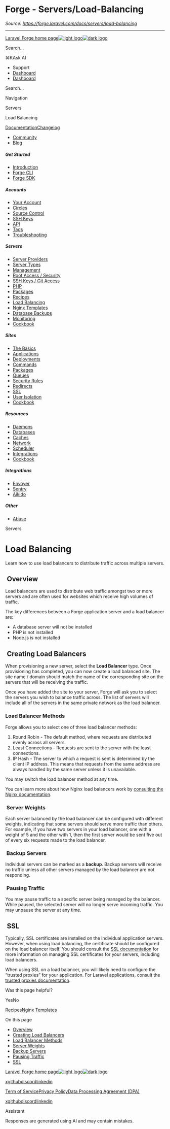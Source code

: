 # Forge - Servers/Load-Balancing

*Source: https://forge.laravel.com/docs/servers/load-balancing*

---

[Laravel Forge home page![light logo](https://mintlify.s3.us-west-1.amazonaws.com/forge-laravel/logo/logo.svg)![dark logo](https://mintlify.s3.us-west-1.amazonaws.com/forge-laravel/logo/logo.svg)](https://forge.laravel.com)

Search...

⌘KAsk AI

- Support
- [Dashboard](https://forge.laravel.com)
- [Dashboard](https://forge.laravel.com)

Search...

Navigation

Servers

Load Balancing

[Documentation](/docs/introduction)[Changelog](/docs/changelog/changelog)

- [Community](https://discord.com/invite/laravel)
- [Blog](https://blog.laravel.com/forge)

##### Get Started

- [Introduction](/docs/introduction)
- [Forge CLI](/docs/cli)
- [Forge SDK](/docs/sdk)

##### Accounts

- [Your Account](/docs/accounts/your-account)
- [Circles](/docs/accounts/circles)
- [Source Control](/docs/accounts/source-control)
- [SSH Keys](/docs/accounts/ssh)
- [API](/docs/accounts/api)
- [Tags](/docs/accounts/tags)
- [Troubleshooting](/docs/accounts/cookbook)

##### Servers

- [Server Providers](/docs/servers/providers)
- [Server Types](/docs/servers/types)
- [Management](/docs/servers/management)
- [Root Access / Security](/docs/servers/provisioning-process)
- [SSH Keys / Git Access](/docs/servers/ssh)
- [PHP](/docs/servers/php)
- [Packages](/docs/servers/packages)
- [Recipes](/docs/servers/recipes)
- [Load Balancing](/docs/servers/load-balancing)
- [Nginx Templates](/docs/servers/nginx-templates)
- [Database Backups](/docs/servers/backups)
- [Monitoring](/docs/servers/monitoring)
- [Cookbook](/docs/servers/cookbook)

##### Sites

- [The Basics](/docs/sites/the-basics)
- [Applications](/docs/sites/applications)
- [Deployments](/docs/sites/deployments)
- [Commands](/docs/sites/commands)
- [Packages](/docs/sites/packages)
- [Queues](/docs/sites/queues)
- [Security Rules](/docs/sites/security-rules)
- [Redirects](/docs/sites/redirects)
- [SSL](/docs/sites/ssl)
- [User Isolation](/docs/sites/user-isolation)
- [Cookbook](/docs/sites/cookbook)

##### Resources

- [Daemons](/docs/resources/daemons)
- [Databases](/docs/resources/databases)
- [Caches](/docs/resources/caches)
- [Network](/docs/resources/network)
- [Scheduler](/docs/resources/scheduler)
- [Integrations](/docs/resources/integrations)
- [Cookbook](/docs/resources/cookbook)

##### Integrations

- [Envoyer](/docs/integrations/envoyer)
- [Sentry](/docs/integrations/sentry)
- [Aikido](/docs/integrations/aikido)

##### Other

- [Abuse](/docs/abuse)

Servers

# Load Balancing

Learn how to use load balancers to distribute traffic across multiple servers.

## [​](#overview) Overview

Load balancers are used to distribute web traffic amongst two or more servers and are often used for websites which receive high volumes of traffic.

The key differences between a Forge application server and a load balancer are:

- A database server will not be installed
- PHP is not installed
- Node.js is not installed

## [​](#creating-load-balancers) Creating Load Balancers

When provisioning a new server, select the **Load Balancer** type. Once provisioning has completed, you can now create a load balanced site. The site name / domain should match the name of the corresponding site on the servers that will be receiving the traffic.

Once you have added the site to your server, Forge will ask you to select the servers you wish to balance traffic across. The list of servers will include all of the servers in the same private network as the load balancer.

### [​](#load-balancer-methods) Load Balancer Methods

Forge allows you to select one of three load balancer methods:

1. Round Robin - The default method, where requests are distributed evenly across all servers.
2. Least Connections - Requests are sent to the server with the least connections.
3. IP Hash - The server to which a request is sent is determined by the client IP address. This means that requests from the same address are always handled by the same server unless it is unavailable.

You may switch the load balancer method at any time.

You can learn more about how Nginx load balancers work by [consulting the Nginx documentation](https://docs.nginx.com/nginx/admin-guide/load-balancer/http-load-balancer/#method).

### [​](#server-weights) Server Weights

Each server balanced by the load balancer can be configured with different weights, indicating that some servers should serve more traffic than others. For example, if you have two servers in your load balancer, one with a weight of 5 and the other with 1, then the first server would be sent five out of every six requests made to the load balancer.

### [​](#backup-servers) Backup Servers

Individual servers can be marked as a **backup**. Backup servers will receive no traffic unless all other servers managed by the load balancer are not responding.

### [​](#pausing-traffic) Pausing Traffic

You may pause traffic to a specific server being managed by the balancer. While paused, the selected server will no longer serve incoming traffic. You may unpause the server at any time.

## [​](#ssl) SSL

Typically, SSL certificates are installed on the individual application servers. However, when using load balancing, the certificate should be configured on the load balancer itself. You should consult the [SSL documentation](/docs/sites/ssl#ssl) for more information on managing SSL certificates for your servers, including load balancers.

When using SSL on a load balancer, you will likely need to configure the “trusted proxies” for your application. For Laravel applications, consult the [trusted proxies documentation](https://laravel.com/docs/requests#configuring-trusted-proxies).

Was this page helpful?

YesNo

[Recipes](/docs/servers/recipes)[Nginx Templates](/docs/servers/nginx-templates)

On this page

- [Overview](#overview)
- [Creating Load Balancers](#creating-load-balancers)
- [Load Balancer Methods](#load-balancer-methods)
- [Server Weights](#server-weights)
- [Backup Servers](#backup-servers)
- [Pausing Traffic](#pausing-traffic)
- [SSL](#ssl)

[Laravel Forge home page![light logo](https://mintlify.s3.us-west-1.amazonaws.com/forge-laravel/logo/logo.svg)![dark logo](https://mintlify.s3.us-west-1.amazonaws.com/forge-laravel/logo/logo.svg)](https://forge.laravel.com)

[x](https://x.com/laravelphp)[github](https://github.com/laravel)[discord](https://discord.com/invite/laravel)[linkedin](https://linkedin.com/company/laravel)

[Term of Service](https://forge.laravel.com/terms-of-service)[Privacy Policy](https://forge.laravel.com/privacy-policy)[Data Processing Agreement (DPA)](https://forge.laravel.com/data-processing-agreement)

[x](https://x.com/laravelphp)[github](https://github.com/laravel)[discord](https://discord.com/invite/laravel)[linkedin](https://linkedin.com/company/laravel)

Assistant

Responses are generated using AI and may contain mistakes.